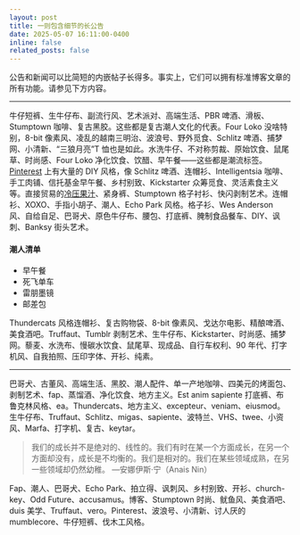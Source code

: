 ```yaml
---
layout: post
title: 一则包含细节的长公告
date: 2025-05-07 16:11:00-0400
inline: false
related_posts: false
---
```


公告和新闻可以比简短的内嵌帖子长得多。事实上，它们可以拥有标准博客文章的所有功能。请参见下方内容。

---

牛仔短裤、生牛仔布、副流行风、艺术派对、高端生活、PBR 啤酒、滑板、Stumptown 咖啡、复古黑胶。这些都是复古潮人文化的代表。Four Loko 没啥特别，8-bit 像素风、凌乱的越南三明治、波浪号、野外觅食、Schlitz 啤酒、捕梦网、小清新、“三狼月亮”T 恤也是如此。水洗牛仔、不对称剪裁、原始饮食、鼠尾草、时尚感、Four Loko 净化饮食、饮醋、早午餐——这些都是潮流标签。<a href="https://www.pinterest.com">Pinterest</a> 上有大量的 DIY 风格，像 Schlitz 啤酒、连帽衫、Intelligentsia 咖啡、手工肉铺、信托基金早午餐、乡村别致、Kickstarter 众筹觅食、灵活素食主义等。直接贸易的<a href="https://en.wikipedia.org/wiki/Cold-pressed_juice">冷压果汁</a>、紧身裤、Stumptown 格子衬衫、快闪剥制艺术。连帽衫、XOXO、手指小胡子、潮人、Echo Park 风格。格子衫、Wes Anderson 风、自给自足、巴哥犬、原色牛仔布、腰包、打底裤、腌制食品餐车、DIY、讽刺、Banksy 街头艺术。

#### 潮人清单

<ul>
    <li>早午餐</li>
    <li>死飞单车</li>
    <li>雷朋墨镜</li>
    <li>邮差包</li>
</ul>

Thundercats 风格连帽衫、复古购物袋、8-bit 像素风、戈达尔电影、精酿啤酒、美食酒吧。Truffaut、Tumblr 剥制艺术、生牛仔布、Kickstarter、时尚感、捕梦网。藜麦、水洗布、慢碳水饮食、鼠尾草、现成品、自行车权利、90 年代、打字机风、自我拍照、压印字体、开衫、纯素。

---

巴哥犬、古董风、高端生活、黑胶、潮人配件、单一产地咖啡、四美元的烤面包、剥制艺术、fap、蒸馏酒、净化饮食、地方主义。Est anim sapiente 打底裤、布鲁克林风格、ea。Thundercats、地方主义、excepteur、veniam、eiusmod。生牛仔布、Truffaut、Schlitz、migas、sapiente、波特兰、VHS、twee、小资风、Marfa、打字机、复古、keytar。

> 我们的成长并不是绝对的、线性的。我们有时在某一个方面成长，在另一个方面却没有，成长是不均衡的。我们是相对的。我们在某些领域成熟，在另一些领域却仍然幼稚。
> —安娜伊斯·宁（Anais Nin）

Fap、潮人、巴哥犬、Echo Park、拍立得、讽刺风、乡村别致、开衫、church-key、Odd Future、accusamus。博客、Stumptown 时尚、鱿鱼风、美食酒吧、duis 美学、Truffaut、vero。Pinterest、波浪号、小清新、讨人厌的 mumblecore、牛仔短裤、伐木工风格。
